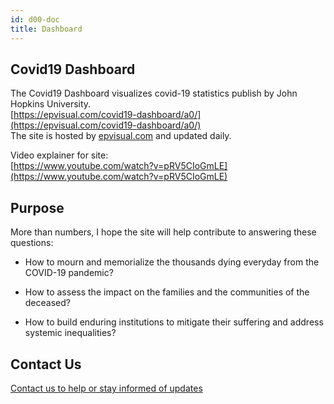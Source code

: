```yaml
---
id: d00-doc
title: Dashboard
---
```


## Covid19 Dashboard

The Covid19 Dashboard visualizes covid-19 statistics publish by John Hopkins University.  
[https://epvisual.com/covid19-dashboard/a0/](https://epvisual.com/covid19-dashboard/a0/)  
The site is hosted by [epvisual.com](https://epvisual.com/) and updated daily.

Video explainer for site:  
[https://www.youtube.com/watch?v=pRV5CIoGmLE](https://www.youtube.com/watch?v=pRV5CIoGmLE)

## Purpose

More than numbers, I hope the site will help contribute to answering these questions:

- How to mourn and memorialize the thousands dying everyday from the COVID-19 pandemic?

- How to assess the impact on the families and the communities of the deceased?

- How to build enduring institutions to mitigate their suffering and address systemic inequalities?

## Contact Us

[Contact us to help or stay informed of updates](https://jhtid.typeform.com/to/RxahXQJX)
